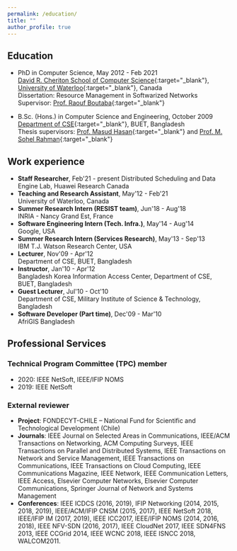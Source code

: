 ```yaml
---
permalink: /education/
title: ""
author_profile: true
---
```

## Education
- PhD in Computer Science, May 2012 - Feb 2021  
[David R. Cheriton School of Computer Science](https://cs.uwaterloo.ca){:target="_blank"}, [University of Waterloo](https://uwaterloo.ca){:target="_blank"}, Canada  
Dissertation: Resource Management in Softwarized Networks
Supervisor: [Prof. Raouf Boutaba](https://rboutaba.cs.uwaterloo.ca){:target="_blank"}

- B.Sc. (Hons.) in Computer Science and Engineering, October 2009  
[Department of CSE](https://cse.buet.ac.bd/){:target="_blank"}, BUET, Bangladesh  
Thesis supervisors: [Prof. Masud Hasan](https://sites.google.com/view/masudhasan){:target="_blank"} and [Prof. M. Sohel Rahman](https://msrahman.buet.ac.bd/){:target="_blank"}

## Work experience
- **Staff Researcher**, Feb'21 - present
Distributed Scheduling and Data Engine Lab, Huawei Research Canada
- **Teaching and Research Assistant**, May'12 - Feb'21  
University of Waterloo, Canada
- **Summer Research Intern (RESIST team)**, Jun'18 - Aug'18  
INRIA - Nancy Grand Est, France
- **Software Engineering Intern (Tech. Infra.)**, May'14 - Aug'14  
Google, USA
- **Summer Research Intern (Services Research)**, May'13 - Sep'13  
IBM T.J. Watson Research Center, USA
- **Lecturer**, Nov'09 - Apr'12  
Department of CSE, BUET, Bangladesh
- **Instructor**, Jan'10 - Apr'12  
Bangladesh Korea Information Access Center, Department of CSE, BUET, Bangladesh 
- **Guest Lecturer**, Jul'10 - Oct'10  
Department of CSE, Military Institute of Science & Technology, Bangladesh
- **Software Developer (Part time)**, Dec'09 - Mar'10  
AfriGIS Bangladesh

## Professional Services
### Technical Program Committee (TPC) member
- 2020: IEEE NetSoft, IEEE/IFIP NOMS
- 2019: IEEE NetSoft

### External reviewer
- **Project**: FONDECYT-CHILE – National Fund for Scientific and Technological Development (Chile)
- **Journals**: IEEE Journal on Selected Areas in Communications, IEEE/ACM Transactions on Networking, ACM Computing Surveys, IEEE Transactions on Parallel and Distributed Systems, IEEE Transactions on Network and Service Management, IEEE Transactions on Communications, IEEE Transactions on Cloud Computing, IEEE Communications Magazine, IEEE Network, IEEE Communication Letters,  IEEE Access, Elsevier Computer Networks, Elsevier Computer Communications, Springer Journal of Network and Systems Management
- **Conferences**: IEEE ICDCS (2016,  2019),  IFIP  Networking  (2014,  2015,  2018,  2019), IEEE/ACM/IFIP CNSM (2015, 2017), IEEE NetSoft 2018, IEEE/IFIP IM (2017, 2019), IEEE ICC2017, IEEE/IFIP NOMS (2014, 2016, 2018), IEEE NFV-SDN (2016, 2017), IEEE CloudNet 2017, IEEE SDN4FNS 2013, IEEE CCGrid 2014, IEEE WCNC 2018, IEEE ISNCC 2018, WALCOM2011.
